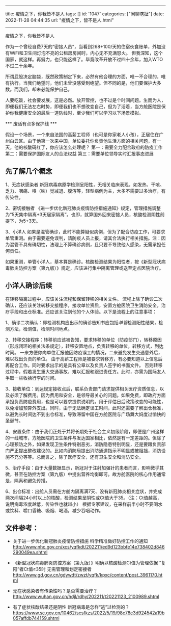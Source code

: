 
---
title: 疫情之下，你我皆不是人​
tags: []
id: '1047'
categories: ["闲聊瞎扯"]
date: 2022-11-28 04:44:35
url: "疫情之下，皆不是人.html"

---

疫情之下，你我皆不是人​

作为一个曾经自费7天的”密接人员“，当看到268+100/天的住宿伙食账单，外加没有WiFi和卫生间灯泡不亮的公租房房间时，内心无不充满怒火。
但我深知，这个国家，就这样。再努力，也只能这样了。毕竟改革开放不过四十余年，加入WTO不过二十余年。

所谓屁股决定脑袋，既然政策制定下来，必然有他合理的方面，唯一不合理的，唯有执行。当我们绝望时，他们未曾没感受到绝望。但不同的是，他们要保护大多数。而我们，却未必能保护自己。

人要吃饭，社会要发展，这是必然。放开管控，也不过是个时间问题。生而为人，即便我们无法左右时势，即便我们也不想改变自己，但为了活着，当方舱医院是保护你我健康安全的最后一道防线时，至少我们可以学习以下场景模拟。

*** 废话有点多保护线 *** 

假设一个场景，一个来自法国的高薪工程师（也可是你家老人小孩），正居住在广州白云区。由于他第一次来中国，单位委托你负责他生活方面的相关问题，有一天，他的核酸码红了，你应该怎么处理呢？
第一：需要全力配合政府的防疫工作
第二：需要保护国际友人的合法权益
第三：需要单位领导实时汇报事态进展


## 先了解几个概念
1、无症状感染者
新冠病毒病原学检测呈阳性，无相关临床表现，如发热、干咳、乏力、咽痛、嗅（味）觉减退、腹泻等，轻型病例为主，大多不需要过多治疗，有传染性。

2、密切接触者
《进一步优化新冠肺炎疫情防控措施通知》规定，管理措施调整为“5天集中隔离+3天居家隔离”。也即，就算国外回来密接人员，核酸检测阴性前提下，为5+3天。

3、小洋人
如果是混管确诊，此时不能算疑似病例，但为了配合防疫工作，可要求单管重测。由于需要避免误判，请防疫人员上报，请其合法执行相关措施。注：因为混管不具有确切性，法理上不算确诊病例，且只要不导致他人感染，无需承担任何责任。

如果重测，单管小洋人，基本算是确诊。核酸检测结果为阳性者，按《新型冠状病毒肺炎防控方案（第九版）》规定，应该进行集中隔离管理或送至定点医院治疗。

## 小洋人确诊后续

在转移隔离过程中，应该关注流程和保留转移的相关文件。
流程上除了确诊二次确认，还应该关注转移交接程序，接收单位资质，安置方舱医院卫生消防安全，治疗手段和出仓标准。还应该关注到他的个人体验。以下是流程上的注意事项：


1、确诊二次确认：即检测机构应出示的确诊告知书应包括*单管*检测阳性结果，检测方法，检测值，检测时间地点。

2、转移交接程序：转移前应该被告知，要求转移的单位（防疫部门），转移原因（形成闭环的相关法条规定），转移安置地点，负责转移的单位，转移方式，到达时间。
一来方便你向单位汇报他因防疫误工的情况，二来避免发生交通意外后，难以找出负责的单位。
由于高薪工程师是被要求转移方，有必要知道以上信息后再配合工作。同时要求出示的是具有公章以及负责人签字的书面文件。
否则转移过程中，假若发生重大交通事故，难以汇报和跟进责任方。此时，亦需为国际友人争取一些收拾行李的时间。

3、接收单位：到达规定接收点后，联系负责部门请求提供相关医疗资质信息，以及必须了解费用。因为费用和安全，是领导最关心的问题。如果免费，即政府方面承担负责防疫费用，也是可以要求提供说明的。用于评估日后政策改变的可能性，以免增加预算外支出。同时，由于无法确定误工时间，此时还需要了解出仓标准，以避免长时间达不到出仓标准，导致滞留中国在方舱医院与广场舞大妈度过愉快的圣诞节。

4、安置条件：由于我们正处于并将长期处于社会主义初级阶段，即便是广州这样的一线城市，方舱医院的卫生条件与发达国家相比，依然是有一定差距的。但除了心理预防之外，如果发现卫生条件特别恶劣，消防隐患特别明显，还是要跟负责部门严正提出整改建议的。比如向消防局提出消防通道指示不明显或被阻挡，消防设施不充分等等。总而言之，除了医疗安全，还有卫生安全和消防安全。

5、治疗手段：由于大量数据显示，新冠对于注射加强针的患者而言，影响微乎其微，甚至在防控方案（第九版）中提出营养均衡即可。故方舱医院的核心作用通常是，隔离和避免传播。

6、出仓标准：出舱人员需在方舱内隔离满7天、没有新冠肺炎相关症状，并完成两次间隔24小时以上的核酸，检测结果呈阴性或Ct值大于35。（注：Ct值越高，说明病毒浓度越低，传染性也就越小）
根据专家建议，在采样前半小时不要喝水或饮料、嚼口香糖、吸烟、喝酒，减少吞咽动作。



## 文件参考：

- 关于进一步优化新冠肺炎疫情防控措施 科学精准做好防控工作的通知 http://www.nhc.gov.cn/xcs/yqfkdt/202211/ed9d123bbfe14e738402d846290049ea.shtml

- 《新型冠状病毒肺炎防控方案（第九版）》明确以核酸检测Ct值为管理依据 “复阳”者Ct值≥35时 无需管理和划定密接者 http://www.gd.gov.cn/gdywdt/zwzt/yqfk/kpxc/content/post_3961170.html

- 无症状感染者有传染性吗？是否需要治疗？ http://www.wuhan.gov.cn/hdjl/rdhy/202211/t20221123_2100989.shtml

- 有了症状核酸结果还是阴性 新冠病毒是怎样“逃”过检测的？https://www.sc.gov.cn/10462/scsfkzs/2022/5/19/98c78c3d924542a19b057affdb744159.shtml



